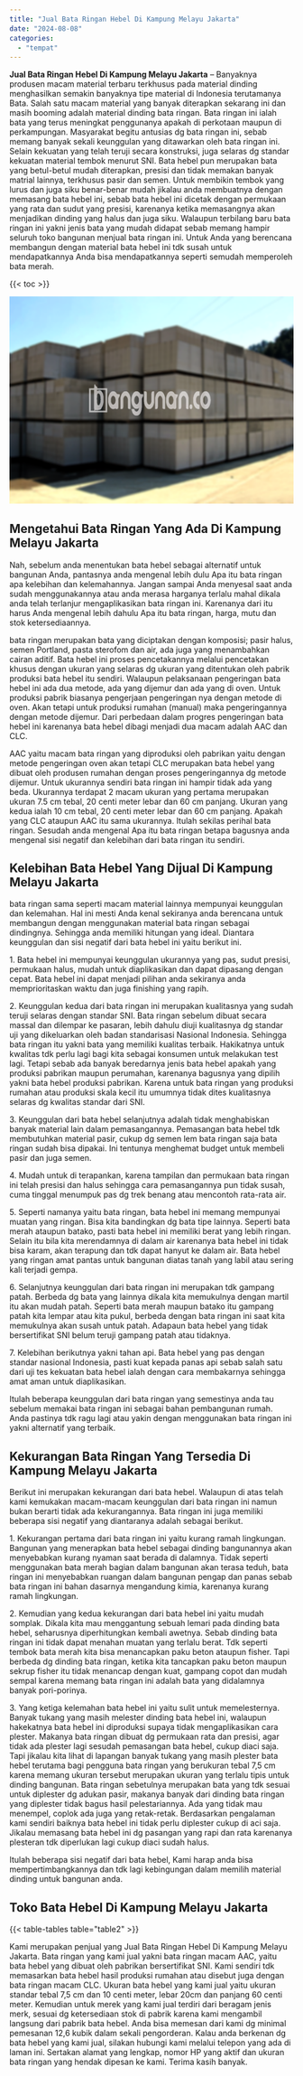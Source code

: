 ```yaml
---
title: "Jual Bata Ringan Hebel Di Kampung Melayu Jakarta"
date: "2024-08-08"
categories: 
  - "tempat"
---
```


**Jual Bata Ringan Hebel Di Kampung Melayu Jakarta** – Banyaknya produsen macam material terbaru terkhusus pada material dinding menghasilkan semakin banyaknya tipe material di Indonesia terutamanya Bata. Salah satu macam material yang banyak diterapkan sekarang ini dan masih booming adalah material dinding bata ringan. Bata ringan ini ialah bata yang terus meningkat penggunanya apakah di perkotaan maupun di perkampungan. Masyarakat begitu antusias dg bata ringan ini, sebab memang banyak sekali keunggulan yang ditawarkan oleh bata ringan ini. Selain kekuatan yang telah teruji secara konstruksi, juga selaras dg standar kekuatan material tembok menurut SNI. Bata hebel pun merupakan bata yang betul-betul mudah diterapkan, presisi dan tidak memakan banyak matrial lainnya, terkhusus pasir dan semen. Untuk membikin tembok yang lurus dan juga siku benar-benar mudah jikalau anda membuatnya dengan memasang bata hebel ini, sebab bata hebel ini dicetak dengan permukaan yang rata dan sudut yang presisi, karenanya ketika memasangnya akan menjadikan dinding yang halus dan juga siku. Walaupun terbilang baru bata ringan ini yakni jenis bata yang mudah didapat sebab memang hampir seluruh toko bangunan menjual bata ringan ini. Untuk Anda yang berencana membangun dengan material bata hebel ini tdk susah untuk mendapatkannya Anda bisa mendapatkannya seperti semudah memperoleh bata merah.

{{< toc >}}

![Jual Bata Ringan Hebel Di Kampung Melayu Jakarta](/images/jual-hebel-murah-35.png)

## Mengetahui Bata Ringan Yang Ada Di Kampung Melayu Jakarta

Nah, sebelum anda menentukan bata hebel sebagai alternatif untuk bangunan Anda, pantasnya anda mengenal lebih dulu Apa itu bata ringan apa kelebihan dan kelemahannya. Jangan sampai Anda menyesal saat anda sudah menggunakannya atau anda merasa harganya terlalu mahal dikala anda telah terlanjur mengaplikasikan bata ringan ini. Karenanya dari itu harus Anda mengenal lebih dahulu Apa itu bata ringan, harga, mutu dan stok ketersediaannya.

bata ringan merupakan bata yang diciptakan dengan komposisi; pasir halus, semen Portland, pasta sterofom dan air, ada juga yang menambahkan cairan aditif. Bata hebel ini proses pencetakannya melalui pencetakan khusus dengan ukuran yang selaras dg ukuran yang ditentukan oleh pabrik produksi bata hebel itu sendiri. Walaupun pelaksanaan pengeringan bata hebel ini ada dua metode, ada yang dijemur dan ada yang di oven. Untuk produksi pabrik biasanya pengerjaan pengeringan nya dengan metode di oven. Akan tetapi untuk produksi rumahan (manual) maka pengeringannya dengan metode dijemur. Dari perbedaan dalam progres pengeringan bata hebel ini karenanya bata hebel dibagi menjadi dua macam adalah AAC dan CLC.

AAC yaitu macam bata ringan yang diproduksi oleh pabrikan yaitu dengan metode pengeringan oven akan tetapi CLC merupakan bata hebel yang dibuat oleh produsen rumahan dengan proses pengeringannya dg metode dijemur. Untuk ukurannya sendiri bata ringan ini hampir tidak ada yang beda. Ukurannya terdapat 2 macam ukuran yang pertama merupakan ukuran 7.5 cm tebal, 20 centi meter lebar dan 60 cm panjang. Ukuran yang kedua ialah 10 cm tebal, 20 centi meter lebar dan 60 cm panjang. Apakah yang CLC ataupun AAC itu sama ukurannya. Itulah sekilas perihal bata ringan. Sesudah anda mengenal Apa itu bata ringan betapa bagusnya anda mengenal sisi negatif dan kelebihan dari bata ringan itu sendiri.

## Kelebihan Bata Hebel Yang Dijual Di Kampung Melayu Jakarta

bata ringan sama seperti macam material lainnya mempunyai keunggulan dan kelemahan. Hal ini mesti Anda kenal sekiranya anda berencana untuk membangun dengan menggunakan material bata ringan sebagai dindingnya. Sehingga anda memiliki hitungan yang ideal. Diantara keunggulan dan sisi negatif dari bata hebel ini yaitu berikut ini.

1\. Bata hebel ini mempunyai keunggulan ukurannya yang pas, sudut presisi, permukaan halus, mudah untuk diaplikasikan dan dapat dipasang dengan cepat. Bata hebel ini dapat menjadi pilihan anda sekiranya anda memprioritaskan waktu dan juga finishing yang rapih.

2\. Keunggulan kedua dari bata ringan ini merupakan kualitasnya yang sudah teruji selaras dengan standar SNI. Bata ringan sebelum dibuat secara massal dan dilempar ke pasaran, lebih dahulu diuji kualitasnya dg standar uji yang dikeluarkan oleh badan standarisasi Nasional Indonesia. Sehingga bata ringan itu yakni bata yang memiliki kualitas terbaik. Hakikatnya untuk kwalitas tdk perlu lagi bagi kita sebagai konsumen untuk melakukan test lagi. Tetapi sebab ada banyak beredarnya jenis bata hebel apakah yang produksi pabrikan maupun perumahan, karenanya bagusnya yang dipilih yakni bata hebel produksi pabrikan. Karena untuk bata ringan yang produksi rumahan atau produksi skala kecil itu umumnya tidak dites kualitasnya selaras dg kwalitas standar dari SNI.

3\. Keunggulan dari bata hebel selanjutnya adalah tidak menghabiskan banyak material lain dalam pemasangannya. Pemasangan bata hebel tdk membutuhkan material pasir, cukup dg semen lem bata ringan saja bata ringan sudah bisa dipakai. Ini tentunya menghemat budget untuk membeli pasir dan juga semen.

4\. Mudah untuk di terapankan, karena tampilan dan permukaan bata ringan ini telah presisi dan halus sehingga cara pemasangannya pun tidak susah, cuma tinggal menumpuk pas dg trek benang atau mencontoh rata-rata air.

5\. Seperti namanya yaitu bata ringan, bata hebel ini memang mempunyai muatan yang ringan. Bisa kita bandingkan dg bata tipe lainnya. Seperti bata merah ataupun batako, pasti bata hebel ini memiliki berat yang lebih ringan. Selain itu bila kita merendamnya di dalam air karenanya bata hebel ini tidak bisa karam, akan terapung dan tdk dapat hanyut ke dalam air. Bata hebel yang ringan amat pantas untuk bangunan diatas tanah yang labil atau sering kali terjadi gempa.

6\. Selanjutnya keunggulan dari bata ringan ini merupakan tdk gampang patah. Berbeda dg bata yang lainnya dikala kita memukulnya dengan martil itu akan mudah patah. Seperti bata merah maupun batako itu gampang patah kita lempar atau kita pukul, berbeda dengan bata ringan ini saat kita memukulnya akan susah untuk patah. Adapaun bata hebel yang tidak bersertifikat SNI belum teruji gampang patah atau tidaknya.

7\. Kelebihan berikutnya yakni tahan api. Bata hebel yang pas dengan standar nasional Indonesia, pasti kuat kepada panas api sebab salah satu dari uji tes kekuatan bata hebel ialah dengan cara membakarnya sehingga amat aman untuk diaplikasikan.

Itulah beberapa keunggulan dari bata ringan yang semestinya anda tau sebelum memakai bata ringan ini sebagai bahan pembangunan rumah. Anda pastinya tdk ragu lagi atau yakin dengan menggunakan bata ringan ini yakni alternatif yang terbaik.

## Kekurangan Bata Ringan Yang Tersedia Di Kampung Melayu Jakarta

Berikut ini merupakan kekurangan dari bata hebel. Walaupun di atas telah kami kemukakan macam-macam keunggulan dari bata ringan ini namun bukan berarti tidak ada kekurangannya. Bata ringan ini juga memiliki beberapa sisi negatif yang diantaranya adalah sebagai berikut.

1\. Kekurangan pertama dari bata ringan ini yaitu kurang ramah lingkungan. Bangunan yang menerapkan bata hebel sebagai dinding bangunannya akan menyebabkan kurang nyaman saat berada di dalamnya. Tidak seperti menggunakan bata merah bagian dalam bangunan akan terasa teduh, bata ringan ini menyebabkan ruangan dalam bangunan pengap dan panas sebab bata ringan ini bahan dasarnya mengandung kimia, karenanya kurang ramah lingkungan.

2\. Kemudian yang kedua kekurangan dari bata hebel ini yaitu mudah somplak. Dikala kita mau menggantung sebuah lemari pada dinding bata hebel, seharusnya diperhitungkan kembali awetnya. Sebab dinding bata ringan ini tidak dapat menahan muatan yang terlalu berat. Tdk seperti tembok bata merah kita bisa menancapkan paku beton ataupun fisher. Tapi berbeda dg dinding bata ringan, ketika kita tancapkan paku beton maupun sekrup fisher itu tidak menancap dengan kuat, gampang copot dan mudah sempal karena memang bata ringan ini adalah bata yang didalamnya banyak pori-porinya.

3\. Yang ketiga kelemahan bata hebel ini yaitu sulit untuk memelesternya. Banyak tukang yang masih melester dinding bata hebel ini, walaupun hakekatnya bata hebel ini diproduksi supaya tidak mengaplikasikan cara plester. Makanya bata ringan dibuat dg permukaan rata dan presisi, agar tidak ada plester lagi sesudah pemasangan bata hebel, cukup diaci saja. Tapi jikalau kita lihat di lapangan banyak tukang yang masih plester bata hebel terutama bagi pengguna bata ringan yang berukuran tebal 7,5 cm karena memang ukuran tersebut merupakan ukuran yang terlalu tipis untuk dinding bangunan. Bata ringan sebetulnya merupakan bata yang tdk sesuai untuk diplester dg adukan pasir, makanya banyak dari dinding bata ringan yang diplester tidak bagus hasil pelestariannya. Ada yang tidak mau menempel, coplok ada juga yang retak-retak. Berdasarkan pengalaman kami sendiri baiknya bata hebel ini tidak perlu diplester cukup di aci saja. Jikalau memasang bata hebel ini dg pasangan yang rapi dan rata karenanya plesteran tdk diperlukan lagi cukup diaci sudah halus.

Itulah beberapa sisi negatif dari bata hebel, Kami harap anda bisa mempertimbangkannya dan tdk lagi kebingungan dalam memilih material dinding untuk bangunan anda.

## Toko Bata Hebel Di Kampung Melayu Jakarta

{{< table-tables table="table2" >}}

Kami merupakan penjual yang Jual Bata Ringan Hebel Di Kampung Melayu Jakarta. Bata ringan yang kami jual yakni bata ringan macam AAC, yaitu bata hebel yang dibuat oleh pabrikan bersertifikat SNI. Kami sendiri tdk memasarkan bata hebel hasil produksi rumahan atau disebut juga dengan bata ringan macam CLC. Ukuran bata hebel yang kami jual yaitu ukuran standar tebal 7,5 cm dan 10 centi meter, lebar 20cm dan panjang 60 centi meter. Kemudian untuk merek yang kami jual terdiri dari beragam jenis merk, sesuai dg ketersediaan stok di pabrik karena kami mengambil langsung dari pabrik bata hebel. Anda bisa memesan dari kami dg minimal pemesanan 12,6 kubik dalam sekali pengorderan. Kalau anda berkenan dg bata hebel yang kami jual, silakan hubungi kami melalui telepon yang ada di laman ini. Sertakan alamat yang lengkap, nomor HP yang aktif dan ukuran bata ringan yang hendak dipesan ke kami. Terima kasih banyak.
